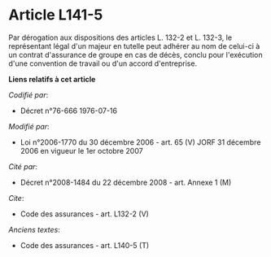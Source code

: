 # Article L141-5

Par dérogation aux dispositions des articles L. 132-2 et L. 132-3, le représentant légal d'un majeur en tutelle peut adhérer
au nom de celui-ci à un contrat d'assurance de groupe en cas de décès, conclu pour l'exécution d'une convention de travail ou
d'un accord d'entreprise.

**Liens relatifs à cet article**

_Codifié par_:

  - Décret n°76-666 1976-07-16

_Modifié par_:

  - Loi n°2006-1770 du 30 décembre 2006 - art. 65 (V) JORF 31 décembre 2006 en vigueur le 1er octobre 2007

_Cité par_:

  - Décret n°2008-1484 du 22 décembre 2008 - art. Annexe 1 (M)

_Cite_:

  - Code des assurances - art. L132-2 (V)

_Anciens textes_:

  - Code des assurances - art. L140-5 (T)

